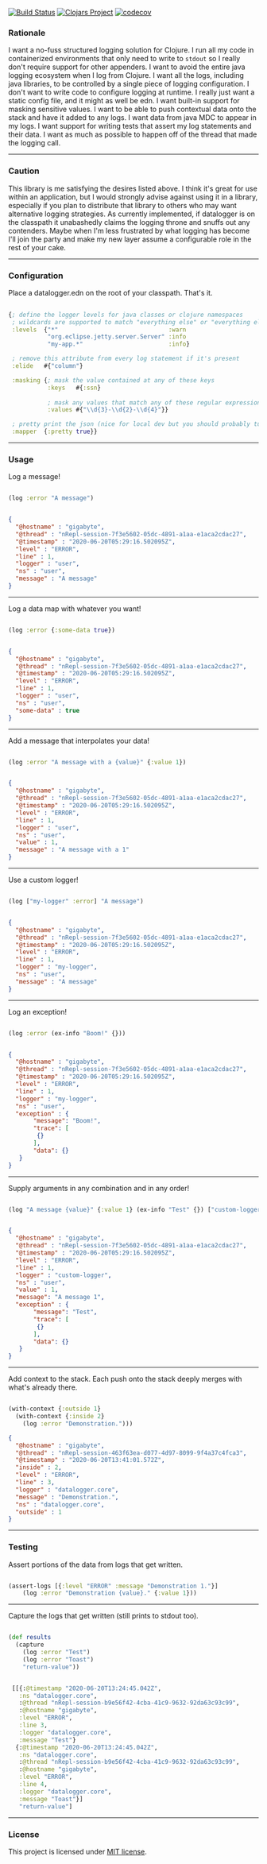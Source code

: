 [![Build Status](https://travis-ci.com/rutledgepaulv/datalogger.svg?branch=master)](https://travis-ci.com/rutledgepaulv/datalogger)
[![Clojars Project](https://img.shields.io/clojars/v/org.clojars.rutledgepaulv/datalogger.svg)](https://clojars.org/org.clojars.rutledgepaulv/datalogger)
[![codecov](https://codecov.io/gh/rutledgepaulv/datalogger/branch/master/graph/badge.svg)](https://codecov.io/gh/rutledgepaulv/datalogger)


### Rationale

I want a no-fuss structured logging solution for Clojure. I run all my code in containerized environments
that only need to write to `stdout` so I really don't require support for other appenders. I want to avoid the entire
java logging ecosystem when I log from Clojure. I want all the logs, including java libraries, to be controlled 
by a single piece of logging configuration. I don't want to write code to configure logging at runtime. I really 
just want a static config file, and it might as well be edn. I want built-in support for masking sensitive values.
I want to be able to push contextual data onto the stack and have it added to any logs. I want data from java MDC to appear
in my logs. I want support for writing tests that assert my log statements and their data. I want as much as possible to 
happen off of the thread that made the logging call.

---

### Caution

This library is me satisfying the desires listed above. I think it's great for use within an application, but I would 
strongly advise against using it in a library, especially if you plan to distribute that library to others who may want 
alternative logging strategies. As currently implemented, if datalogger is on the classpath it unabashedly claims the 
logging throne and snuffs out any contenders. Maybe when I'm less frustrated by what logging has become I'll join the
party and make my new layer assume a configurable role in the rest of your cake.

---

### Configuration

Place a datalogger.edn on the root of your classpath. That's it.

```clojure 
 
{; define the logger levels for java classes or clojure namespaces
 ; wildcards are supported to match "everything else" or "everything else within this package"
 :levels  {"*"                               :warn
           "org.eclipse.jetty.server.Server" :info
           "my-app.*"                        :info}

 ; remove this attribute from every log statement if it's present
 :elide   #{"column"}

 :masking {; mask the value contained at any of these keys
           :keys   #{:ssn}
       
           ; mask any values that match any of these regular expressions
           :values #{"\\d{3}-\\d{2}-\\d{4}"}}

 ; pretty print the json (nice for local dev but you should probably turn it off in prod)
 :mapper  {:pretty true}}

```

---

### Usage

Log a message!

```clojure

(log :error "A message")

```

```json

{
  "@hostname" : "gigabyte",
  "@thread" : "nRepl-session-7f3e5602-05dc-4891-a1aa-e1aca2cdac27",
  "@timestamp" : "2020-06-20T05:29:16.502095Z",
  "level" : "ERROR",
  "line" : 1,
  "logger" : "user",
  "ns" : "user",
  "message" : "A message"
}

```

---

Log a data map with whatever you want!
 
```clojure

(log :error {:some-data true})

```

```json

{
  "@hostname" : "gigabyte",
  "@thread" : "nRepl-session-7f3e5602-05dc-4891-a1aa-e1aca2cdac27",
  "@timestamp" : "2020-06-20T05:29:16.502095Z",
  "level" : "ERROR",
  "line" : 1,
  "logger" : "user",
  "ns" : "user",
  "some-data" : true
}

```
---

Add a message that interpolates your data!

```clojure

(log :error "A message with a {value}" {:value 1})

```

```json 

{
  "@hostname" : "gigabyte",
  "@thread" : "nRepl-session-7f3e5602-05dc-4891-a1aa-e1aca2cdac27",
  "@timestamp" : "2020-06-20T05:29:16.502095Z",
  "level" : "ERROR",
  "line" : 1,
  "logger" : "user",
  "ns" : "user",
  "value" : 1,
  "message" : "A message with a 1"
}

```

---


Use a custom logger!

```clojure 

(log ["my-logger" :error] "A message")

```

```json 

{
  "@hostname" : "gigabyte",
  "@thread" : "nRepl-session-7f3e5602-05dc-4891-a1aa-e1aca2cdac27",
  "@timestamp" : "2020-06-20T05:29:16.502095Z",
  "level" : "ERROR",
  "line" : 1,
  "logger" : "my-logger",
  "ns" : "user",
  "message" : "A message"
}

```

---

Log an exception!

```clojure 

(log :error (ex-info "Boom!" {}))

```

```json 

{
  "@hostname" : "gigabyte",
  "@thread" : "nRepl-session-7f3e5602-05dc-4891-a1aa-e1aca2cdac27",
  "@timestamp" : "2020-06-20T05:29:16.502095Z",
  "level" : "ERROR",
  "line" : 1,
  "logger" : "my-logger",
  "ns" : "user",
  "exception" : {
       "message": "Boom!",
       "trace": [
        {}
       ],
       "data": {}
   }
}

```

---

Supply arguments in any combination and in any order!

```clojure 

(log "A message {value}" {:value 1} (ex-info "Test" {}) ["custom-logger" :error])

```

```json 

{
  "@hostname" : "gigabyte",
  "@thread" : "nRepl-session-7f3e5602-05dc-4891-a1aa-e1aca2cdac27",
  "@timestamp" : "2020-06-20T05:29:16.502095Z",
  "level" : "ERROR",
  "line" : 1,
  "logger" : "custom-logger",
  "ns" : "user",
  "value" : 1,
  "message": "A message 1",
  "exception" : {
       "message": "Test",
       "trace": [
        {}
       ],
       "data": {}
   }
}

```

---

Add context to the stack. Each push onto the stack deeply merges with what's already there.

```clojure 

(with-context {:outside 1}
  (with-context {:inside 2}
    (log :error "Demonstration.")))

```

```json 
{
  "@hostname" : "gigabyte",
  "@thread" : "nRepl-session-463f63ea-d077-4d97-8099-9f4a37c4fca3",
  "@timestamp" : "2020-06-20T13:41:01.572Z",
  "inside" : 2,
  "level" : "ERROR",
  "line" : 3,
  "logger" : "datalogger.core",
  "message" : "Demonstration.",
  "ns" : "datalogger.core",
  "outside" : 1
}
```

---

### Testing

Assert portions of the data from logs that get written.

```clojure

(assert-logs [{:level "ERROR" :message "Demonstration 1."}]
    (log :error "Demonstration {value}." {:value 1}))

```

---

Capture the logs that get written (still prints to stdout too).

```clojure

(def results
  (capture
    (log :error "Test")
    (log :error "Toast")
    "return-value"))


 [[{:@timestamp "2020-06-20T13:24:45.042Z",
   :ns "datalogger.core",
   :@thread "nRepl-session-b9e56f42-4cba-41c9-9632-92da63c93c99",
   :@hostname "gigabyte",
   :level "ERROR",
   :line 3,
   :logger "datalogger.core",
   :message "Test"}
  {:@timestamp "2020-06-20T13:24:45.042Z",
   :ns "datalogger.core",
   :@thread "nRepl-session-b9e56f42-4cba-41c9-9632-92da63c93c99",
   :@hostname "gigabyte",
   :level "ERROR",
   :line 4,
   :logger "datalogger.core",
   :message "Toast"}]
   "return-value"]

```

---

### License

This project is licensed under [MIT license](http://opensource.org/licenses/MIT).